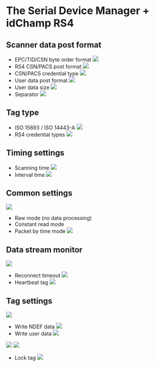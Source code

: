 # The Serial Device Manager + idChamp RS4

## Scanner data post format
- EPC/TID/CSN byte order format
![](https://i.imgur.com/4GWundA.png)
- RS4 CSN/PACS post format
![](https://i.imgur.com/3s6hGZG.png)
- CSN/PACS credential type
![](https://i.imgur.com/O6EvYEp.png)
- User data post format
![](https://i.imgur.com/u2dsMYL.png)
- User data size
![](https://i.imgur.com/mKqza1n.png)
- Separator
![](https://i.imgur.com/Zj9Bmjf.png)
## Tag type
- ISO 15693 / ISO 14443-A
![](https://i.imgur.com/GBMiDhf.png)
- RS4 credential types
![](https://i.imgur.com/EuefMnT.png)

## Timing settings
- Scanning time
![](https://i.imgur.com/0OkTZRV.png)
- Interval time
![](https://i.imgur.com/t33RBTS.png)

## Common settings
![](https://i.imgur.com/8MSXp7T.png)

- Raw mode (no data processing)
- Constant read mode
- Packet by time mode
![](https://i.imgur.com/YC7DNpr.png)

## Data stream monitor
![](https://i.imgur.com/vHrZEEd.png)

- Reconnect timeout
![](https://i.imgur.com/j5LS7fh.png)
- Heartbeat tag
![](https://i.imgur.com/C9r4C0z.png)

## Tag settings
![](https://i.imgur.com/fWbnIc1.png)
- Write NDEF data
![](https://i.imgur.com/BLhf3nq.png)
- Write user data
![](https://i.imgur.com/zqayXcz.png)

![](https://i.imgur.com/h2v3jlW.png)
![](https://i.imgur.com/Afaw8I3.png)


- Lock tag
![](https://i.imgur.com/h8xnMHC.png)
